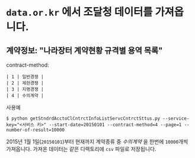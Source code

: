 # `data.or.kr` 에서 조달청 데이터를 가져옵니다.


## 계약정보: "나라장터 계약현황 규격별 용역 목록"

contract-method:

```
| 1 | 일반경쟁 |
| 2 | 제한경쟁 |
| 3 | 지명경쟁 |
| 4 | 수의계약 |
```


사용예

```
$ python getStndrdAcctoClCntrctInfoListServcCntrctSttus.py --service-key="<서비스 키>" --start-date=20150101 --contract-method=4 --page=1 --number-of-result=10000
```

2015년 1월 1일(`20150101`)부터 현재까지 계약종류 중 *수의계약* 을 한번에 `10000`개씩 가져옵니다. 가져온 데이터는 같은 디렉토리에 `csv` 파일로 저장됩니다.


